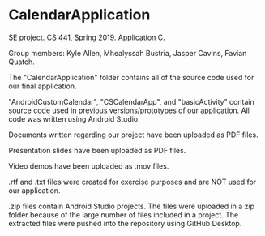 # CalendarApplication
SE project. CS 441, Spring 2019. Application C.

Group members: Kyle Allen, Mhealyssah Bustria, Jasper Cavins, Favian Quatch.

The "CalendarApplication" folder contains all of the source code used for our final application.

"AndroidCustomCalendar", "CSCalendarApp", and "basicActivity" contain source code used in
previous versions/prototypes of our application.
All code was written using Android Studio.


Documents written regarding our project have been uploaded as PDF files.

Presentation slides have been uploaded as PDF files.

Video demos have been uploaded as .mov files.


.rtf and .txt files were created for exercise purposes and are NOT used for our application.

.zip files contain Android Studio projects.
The files were uploaded in a zip folder because of the large number of files included in a project.
The extracted files were pushed into the repository using GitHub Desktop.
